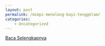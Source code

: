 ```yaml
---
layout: post
permalink: /mimpi-menolong-bayi-tenggelam/
categories:
    - Uncategorized
---
```


[Baca Selengkapnya](/09)